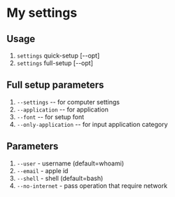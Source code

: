 # My settings

## Usage

1. `settings` quick-setup [--opt]
2. `settings` full-setup [--opt]

## Full setup parameters

1. `--settings`         -- for computer settings
2. `--application`      -- for application
3. `--font`             -- for setup font
4. `--only-application` -- for input application category

## Parameters

1. `--user`        - username (default=whoami)
2. `--email`       - apple id
3. `--shell`       - shell (default=bash)
4. `--no-internet` - pass operation that require network
